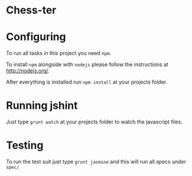 # Chess-ter


# Configuring
To run all tasks in this project you need ```npm```.

To install ```npm``` alongside with ```nodejs``` please follow the instructions at http://nodejs.org/.

After everything is installed run ```npm install``` at your projects folder.

# Running jshint
Just type ```grunt watch``` at your projects folder to watch the javascript files.

# Testing
To run the test suit just type ```grunt jasmine``` and this will run all specs under ```spec/```
